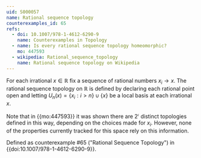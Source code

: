 ```yaml
---
uid: S000057
name: Rational sequence topology
counterexamples_id: 65
refs:
  - doi: 10.1007/978-1-4612-6290-9 
    name: Counterexamples in Topology
  - name: Is every rational sequence topology homeomorphic?
    mo: 447593
  - wikipedia: Rational_sequence_topology
    name: Rational sequence topology on Wikipedia
---
```

For each irrational $x \in \mathbb{R}$ fix a sequence of rational numbers $x_i \rightarrow x$. The rational sequence topology on $\mathbb{R}$ is defined by declaring each rational point open and letting $U_n(x) = \{x_i : i>n\} \cup \{x\}$ be a local basis at each irrational $x$.

Note that in {{mo:447593}} it was shown there are $2^{\mathfrak c}$ distinct topologies defined in this way, depending on the choices made for $x_i$. However, none of the properties currently tracked for this space rely on this information.

Defined as counterexample #65 ("Rational Sequence Topology")
in {{doi:10.1007/978-1-4612-6290-9}}.
